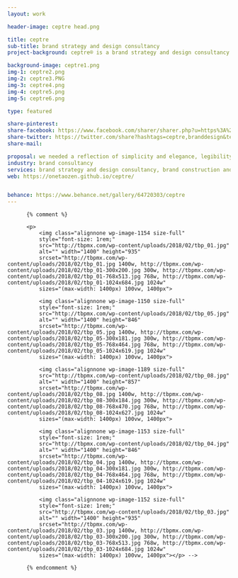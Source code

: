 ```yaml
---
layout: work

header-image: ceptre head.png

title: ceptre
sub-title: brand strategy and design consultancy
project-background: ceptre® is a brand strategy and design consultancy that specializes in brand construction and the development of communication assets.

background-image: ceptre1.png
img-1: ceptre2.png
img-2: ceptre3.PNG
img-3: ceptre4.png
img-4: ceptre5.png
img-5: ceptre6.png

type: featured

share-pinterest:
share-facebook: https://www.facebook.com/sharer/sharer.php?u=https%3A%2F%2Fwww.facebook.com%2FCeptre-164734807497102%2F&amp;src=sdkpreparse
share-twitter: https://twitter.com/share?hashtags=ceptre,branddesign&text=Brand Design for &via=_ceptre
share-mail:

proposal: we needed a reflection of simplicity and elegance, legibility and an efficient user experience. and this was the outcome.
industry: brand consultancy
services: brand strategy and design consultancy, brand construction and the development of communication assets.
web: https://onetaozen.github.io/ceptre/


behance: https://www.behance.net/gallery/64720303/ceptre
---
```



          {% comment %}

          <p>
              <img class="alignnone wp-image-1154 size-full"
              style="font-size: 1rem;"
              src="http://tbpmx.com/wp-content/uploads/2018/02/tbp_01.jpg"
              alt="" width="1400" height="935"
              srcset="http://tbpmx.com/wp-content/uploads/2018/02/tbp_01.jpg 1400w, http://tbpmx.com/wp-content/uploads/2018/02/tbp_01-300x200.jpg 300w, http://tbpmx.com/wp-content/uploads/2018/02/tbp_01-768x513.jpg 768w, http://tbpmx.com/wp-content/uploads/2018/02/tbp_01-1024x684.jpg 1024w"
              sizes="(max-width: 1400px) 100vw, 1400px">

              <img class="alignnone wp-image-1150 size-full"
              style="font-size: 1rem;"
              src="http://tbpmx.com/wp-content/uploads/2018/02/tbp_05.jpg"
              alt="" width="1400" height="846"
              srcset="http://tbpmx.com/wp-content/uploads/2018/02/tbp_05.jpg 1400w, http://tbpmx.com/wp-content/uploads/2018/02/tbp_05-300x181.jpg 300w, http://tbpmx.com/wp-content/uploads/2018/02/tbp_05-768x464.jpg 768w, http://tbpmx.com/wp-content/uploads/2018/02/tbp_05-1024x619.jpg 1024w"
              sizes="(max-width: 1400px) 100vw, 1400px">

              <img class="alignnone wp-image-1189 size-full"
              src="http://tbpmx.com/wp-content/uploads/2018/02/tbp_08.jpg"
              alt="" width="1400" height="857"
              srcset="http://tbpmx.com/wp-content/uploads/2018/02/tbp_08.jpg 1400w, http://tbpmx.com/wp-content/uploads/2018/02/tbp_08-300x184.jpg 300w, http://tbpmx.com/wp-content/uploads/2018/02/tbp_08-768x470.jpg 768w, http://tbpmx.com/wp-content/uploads/2018/02/tbp_08-1024x627.jpg 1024w"
              sizes="(max-width: 1400px) 100vw, 1400px">

              <img class="alignnone wp-image-1153 size-full"
              style="font-size: 1rem;"
              src="http://tbpmx.com/wp-content/uploads/2018/02/tbp_04.jpg"
              alt="" width="1400" height="846"
              srcset="http://tbpmx.com/wp-content/uploads/2018/02/tbp_04.jpg 1400w, http://tbpmx.com/wp-content/uploads/2018/02/tbp_04-300x181.jpg 300w, http://tbpmx.com/wp-content/uploads/2018/02/tbp_04-768x464.jpg 768w, http://tbpmx.com/wp-content/uploads/2018/02/tbp_04-1024x619.jpg 1024w"
              sizes="(max-width: 1400px) 100vw, 1400px">

              <img class="alignnone wp-image-1152 size-full"
              style="font-size: 1rem;"
              src="http://tbpmx.com/wp-content/uploads/2018/02/tbp_03.jpg"
              alt="" width="1400" height="935"
              srcset="http://tbpmx.com/wp-content/uploads/2018/02/tbp_03.jpg 1400w, http://tbpmx.com/wp-content/uploads/2018/02/tbp_03-300x200.jpg 300w, http://tbpmx.com/wp-content/uploads/2018/02/tbp_03-768x513.jpg 768w, http://tbpmx.com/wp-content/uploads/2018/02/tbp_03-1024x684.jpg 1024w"
              sizes="(max-width: 1400px) 100vw, 1400px"></p> -->

          {% endcomment %}
